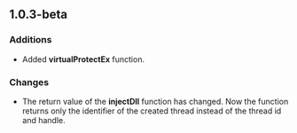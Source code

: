 
## 1.0.3-beta

### Additions
- Added **virtualProtectEx** function. 

### Changes
- The return value of the **injectDll** function has changed. Now the function returns only the identifier of the created thread instead of the thread id and handle.

